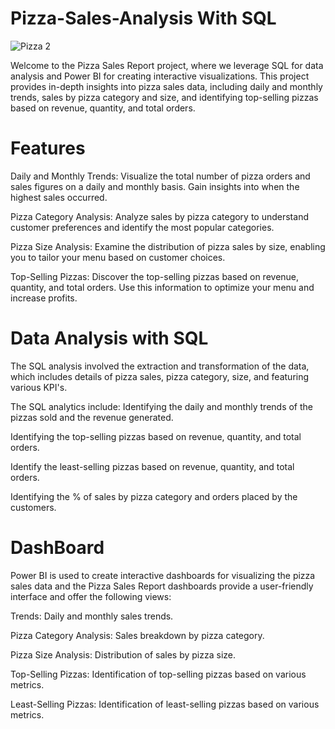 # Pizza-Sales-Analysis With SQL

![Pizza 2](https://github.com/ashishwankhade0011/Pizza-Sales-Analysis/assets/160989632/8cb24131-bd47-400b-98b0-1f9b88e1abe1)

Welcome to the Pizza Sales Report project, where we leverage SQL for data analysis and Power BI for creating interactive visualizations. 
This project provides in-depth insights into pizza sales data, including daily and monthly trends, sales by pizza category and size,
and identifying top-selling pizzas based on revenue, quantity, and total orders.

# Features

Daily and Monthly Trends: Visualize the total number of pizza orders and sales figures on a daily and monthly basis. Gain insights into when the highest sales occurred.

Pizza Category Analysis: Analyze sales by pizza category to understand customer preferences and identify the most popular categories.

Pizza Size Analysis: Examine the distribution of pizza sales by size, enabling you to tailor your menu based on customer choices.

Top-Selling Pizzas: Discover the top-selling pizzas based on revenue, quantity, and total orders. Use this information to optimize your menu and increase profits.

# Data Analysis with SQL
The SQL analysis involved the extraction and transformation of the data, which includes details of pizza sales, pizza category, size, and featuring various KPI's. 

The SQL analytics include:
Identifying the daily and monthly trends of the pizzas sold and the revenue generated.

Identifying the top-selling pizzas based on revenue, quantity, and total orders.

Identify the least-selling pizzas based on revenue, quantity, and total orders.

Identifying the % of sales by pizza category and orders placed by the customers.

# DashBoard 

Power BI is used to create interactive dashboards for visualizing the pizza sales data and the Pizza Sales Report dashboards provide
a user-friendly interface and offer the following views:

Trends: Daily and monthly sales trends.

Pizza Category Analysis: Sales breakdown by pizza category.

Pizza Size Analysis: Distribution of sales by pizza size.

Top-Selling Pizzas: Identification of top-selling pizzas based on various metrics.

Least-Selling Pizzas: Identification of least-selling pizzas based on various metrics.



